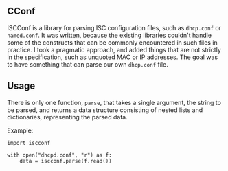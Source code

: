 ## CConf

ISCConf is a library for parsing ISC configuration files, such as `dhcp.conf`
or `named.conf`. It was written, because the existing libraries couldn't
handle some of the constructs that can be commonly encountered in such files in
practice. I took a pragmatic approach, and added things that are not strictly
in the specification, such as unquoted MAC or IP addresses. The goal was to
have something that can parse our own `dhcp.conf` file.


## Usage

There is only one function, ``parse``, that takes a single argument, the string
to be parsed, and returns a data structure consisting of nested lists and
dictionaries, representing the parsed data.

Example:

    import iscconf

    with open("dhcpd.conf", "r") as f:
        data = iscconf.parse(f.read())
